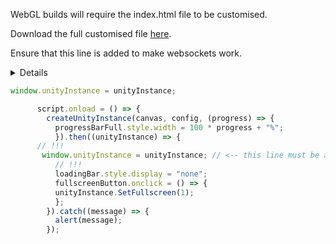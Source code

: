 WebGL builds will require the index.html file to be customised.

<!--Download the full customised file <a download="index.html" href="/custom/downloads/index.html" title="Custom HTML file">here</a>.--> 
Download the full customised file [here](/custom/downloads/index.html).

Ensure that this line is added to make websockets work.

<details>
<spoiler>	Test	</spoiler>
</details>

```js
window.unityInstance = unityInstance;
```


```js
      script.onload = () => {
        createUnityInstance(canvas, config, (progress) => {
          progressBarFull.style.width = 100 * progress + "%";
          }).then((unityInstance) => {
	  // !!!
	   window.unityInstance = unityInstance; // <-- this line must be added to make websockets work!!!
          // !!!
          loadingBar.style.display = "none";
          fullscreenButton.onclick = () => {
          unityInstance.SetFullscreen(1);
          };
        }).catch((message) => {
          alert(message);
        });
```
